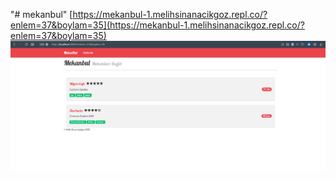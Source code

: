 "# mekanbul" 
[https://mekanbul-1.melihsinanacikgoz.repl.co/?enlem=37&boylam=35](https://mekanbul-1.melihsinanacikgoz.repl.co/?enlem=37&boylam=35)
![Odev7resim](/resimler/odev7ss.png)